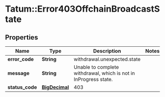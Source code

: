 # Tatum::Error403OffchainBroadcastState

## Properties
Name | Type | Description | Notes
------------ | ------------- | ------------- | -------------
**error_code** | **String** | withdrawal.unexpected.state | 
**message** | **String** | Unable to complete withdrawal, which is not in InProgress state. | 
**status_code** | [**BigDecimal**](BigDecimal.md) | 403 | 

